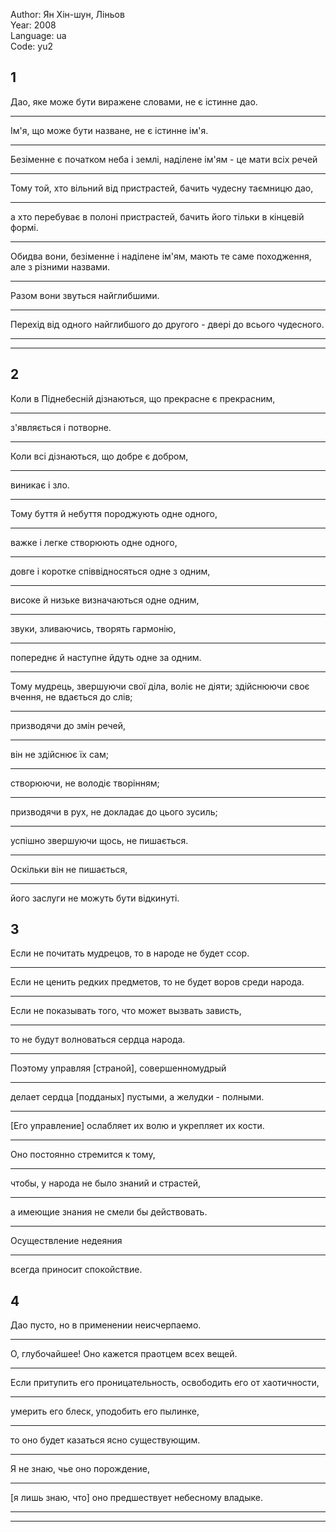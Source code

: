 Author: Ян Хін-шун, Ліньов  
Year: 2008  
Language: ua  
Code: yu2  

## 1
Дао, яке може бути виражене словами, не є істинне дао.
___
Ім'я, що може бути назване, не є істинне ім'я.
___
Безіменне є початком неба і землі, наділене ім'ям - це мати всіх речей
___
Тому той, хто вільний від пристрастей, бачить чудесну таємницю дао,
___
а хто перебуває в полоні пристрастей, бачить його тільки в кінцевій формі.
___
Обидва вони, безіменне і наділене ім'ям, мають те саме походження, але з різними назвами.
___
Разом вони звуться найглибшими.
___
Перехід від одного найглибшого до другого - двері до всього чудесного.
___

___
## 2
Коли в Піднебесній дізнаються, що прекрасне є прекрасним,
___
з'являється і потворне.
___
Коли всі дізнаються, що добре є добром,
___
виникає і зло.
___
Тому буття й небуття породжують одне одного,
___
важке і легке створюють одне одного,
___
довге і коротке співвідносяться одне з одним,
___
високе й низьке визначаються одне одним,
___
звуки, зливаючись, творять гармонію,
___
попереднє й наступне йдуть одне за одним.
___
Тому мудрець, звершуючи свої діла, воліє не діяти; здійснюючи своє вчення, не вдається до слів;
___
призводячи до змін речей,
___
він не здійснює їх сам;
___
створюючи, не володіє творінням;
___
призводячи в рух, не докладає до цього зусиль;
___
успішно звершуючи щось, не пишається.
___
Оскільки він не пишається,
___
його заслуги не можуть бути відкинуті.

## 3
Если не почитать мудрецов, то в народе не будет ссор.
___
Если не ценить редких предметов, то не будет воров среди народа.
___
Если не показывать того, что может вызвать зависть,
___
то не будут волноваться сердца народа.
___
Поэтому управляя \[страной\], совершенномудрый
___
делает сердца \[подданых\] пустыми, а желудки - полными.
___
\[Его управление\] ослабляет их волю и укрепляет их кости.
___
Оно постоянно стремится к тому,
___
чтобы, у народа не было знаний и страстей,
___
а имеющие знания не смели бы действовать.
___
Осуществление недеяния
___
всегда приносит спокойствие.

## 4
Дао пусто, но в применении неисчерпаемо.
___
О, глубочайшее! Оно кажется праотцем всех вещей.
___
Если притупить его проницательность, освободить его от хаотичности,
___
умерить его блеск, уподобить его пылинке,
___
то оно будет казаться ясно существующим.
___
Я не знаю, чье оно порождение,
___
\[я лишь знаю, что\] оно предшествует небесному владыке.
___

___

